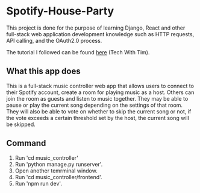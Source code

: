 # Spotify-House-Party
This project is done for the purpose of learning Django, React and other full-stack web application development knowledge such as HTTP requests, API calling, and the OAuth2.0 process. 

The tutorial I followed can be found [here](https://www.youtube.com/watch?v=JD-age0BPVo&list=PLzMcBGfZo4-kCLWnGmK0jUBmGLaJxvi4j) (Tech With Tim).

## What this app does
This is a full-stack music controller web app that allows users to connect to their Spotify account, create a room for playing music as a host. Others can join the room as guests and listen to music together. They may be able to pause or play the current song depending on the settings of that room. They will also be able to vote on whether to skip the current song or not, if the vote exceeds a certain threshold set by the host, the current song will be skipped. 

## Command
1. Run 'cd music_controller'
2. Run 'python manage.py runserver'.
3. Open another temrminal window.
4. Run 'cd music_controller/frontend'.
5. Run 'npm run dev'.
